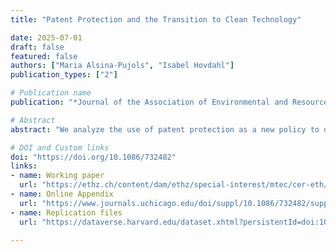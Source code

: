 ```yaml
---
title: "Patent Protection and the Transition to Clean Technology"

date: 2025-07-01
draft: false
featured: false
authors: ["Maria Alsina-Pujols", "Isabel Hovdahl"]
publication_types: ["2"]

# Publication name 
publication: "*Journal of the Association of Environmental and Resource Economists*"

# Abstract
abstract: "We analyze the use of patent protection as a new policy to direct technical change to clean technology. Contrary to popular belief, it is dirty (and not clean) innovations that should be excluded from patent protection to reduce emissions. In the short-run, removing patent protection on dirty technology increases emissions. However, the reduced markup on dirty technology can induce clean innovation, reducing emissions in the long-run. We use a general equilibrium model to show both analytically and numerically that removing patent protection on dirty technology can indeed promote the energy transition and reduce the cost of mitigating climate change."

# DOI and Custom links
doi: "https://doi.org/10.1086/732482"
links:
- name: Working paper
  url: "https://ethz.ch/content/dam/ethz/special-interest/mtec/cer-eth/cer-eth-dam/documents/working-papers/wp-23-385.pdf"
- name: Online Appendix
  url: "https://www.journals.uchicago.edu/doi/suppl/10.1086/732482/suppl_file/2023198Appendix.pdf"
- name: Replication files
  url: "https://dataverse.harvard.edu/dataset.xhtml?persistentId=doi:10.7910/DVN/45ZFC8"

---
```


